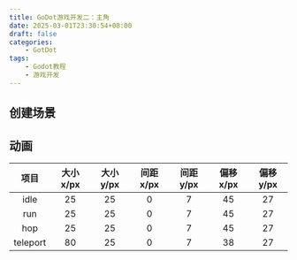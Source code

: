 ```yaml
---
title: GoDot游戏开发二：主角
date: 2025-03-01T23:30:54+08:00
draft: false
categories:
    - GotDot
tags:
    - Godot教程
    - 游戏开发
---
```


## 创建场景


## 动画

|项目|大小x/px|大小y/px|间距x/px|间距y/px|偏移x/px|偏移y/px|
|:-:|:-:|:-:|:-:|:-:|:-:|:-:|
|idle|25|25|0|7|45|27|
|run|25|25|0|7|45|27|
|hop|25|25|0|7|45|27|
|teleport|80|25|0|7|38|27|
